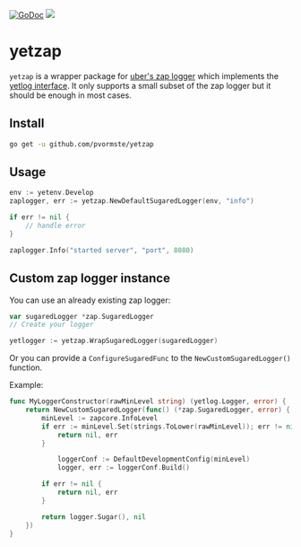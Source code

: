 [![GoDoc](https://godoc.org/github.com/pvormste/yetzap?status.svg)](https://godoc.org/github.com/pvormste/yetzap) ![](https://github.com/pvormste/yetzap/workflows/lint/badge.svg?branch=master)

# yetzap

`yetzap` is a wrapper package for [uber's zap logger](https://github.com/uber-go/zap) which implements the [yetlog interface](https://github.com/pvormste/yetlog). 
It only supports a small subset of the zap logger but it should be enough in most cases.

## Install

```bash
go get -u github.com/pvormste/yetzap
```

## Usage

```go
env := yetenv.Develop
zaplogger, err := yetzap.NewDefaultSugaredLogger(env, "info")

if err != nil {
    // handle error
}

zaplogger.Info("started server", "port", 8080)
```

## Custom zap logger instance

You can use an already existing zap logger:
```go
var sugaredLogger *zap.SugaredLogger
// Create your logger

yetlogger := yetzap.WrapSugaredLogger(sugaredLogger)
```

Or you can provide a `ConfigureSugaredFunc` to the `NewCustomSugaredLogger()` function.

Example:
```go
func MyLoggerConstructor(rawMinLevel string) (yetlog.Logger, error) {
	return NewCustomSugaredLogger(func() (*zap.SugaredLogger, error) {
		minLevel := zapcore.InfoLevel
		if err := minLevel.Set(strings.ToLower(rawMinLevel)); err != nil {
			return nil, err
		}

        	loggerConf := DefaultDevelopmentConfig(minLevel)
        	logger, err := loggerConf.Build()

		if err != nil {
			return nil, err
		}

		return logger.Sugar(), nil
	})
}
```


